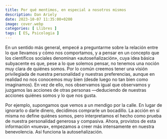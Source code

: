 ```yaml
---
title: Por qué mentimos, en especial a nosotros mismos
description: Dan Ariely
date: 2023-10-07 11:35:00+0200
image: cover.webp
categories: [ Llibres ]
tags: [ ES, Psicologia ]
---
```


En un sentido más general, empecé a preguntarme sobre la relación entre lo que llevamos y cómo nos comportamos, y a pensar en un concepto que los científicos sociales denominan «autoseñalización», cuya idea básica subyacente es que, pese a lo que solemos pensar, no tenemos una noción muy clara de quiénes somos. Por lo común creemos tener una visión privilegiada de nuestra personalidad y nuestras preferencias, aunque en realidad no nos conocemos muy bien (desde luego no tan bien como imaginamos). En vez de ello, nos observamos igual que observamos y juzgamos las acciones de otras personas —deduciendo de nuestras acciones quiénes somos y lo que nos gusta.

Por ejemplo, supongamos que vemos a un mendigo por la calle. En lugar de ignorarlo o darle dinero, decidimos comprarle un bocadillo. La acción en sí misma no define quiénes somos, pero interpretamos el hecho como prueba de nuestra personalidad generosa y compasiva. Ahora, provistos de esta información «nueva», empezamos a creer más intensamente en nuestra benevolencia. Así funciona la autoseñalización.
